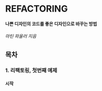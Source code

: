 # REFACTORING
#### 나쁜 디자인의 코드를 좋은 디자인으로 바꾸는 방법 
###### 마틴 파울러 지음

## 목차
### 1. 리팩토링, 첫번째 예제
  #### 시작

